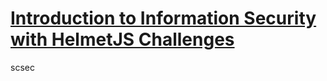 # [Introduction to Information Security with HelmetJS Challenges](https://www.freecodecamp.org/learn/information-security/information-security-with-helmetjs/)
scsec
